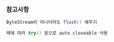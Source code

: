 ### 참고사항

```java
ByteStream이 아니더라도 flush() 해주기
```

```java
때에 따라 try() 문으로 auto closeable 사용
```



